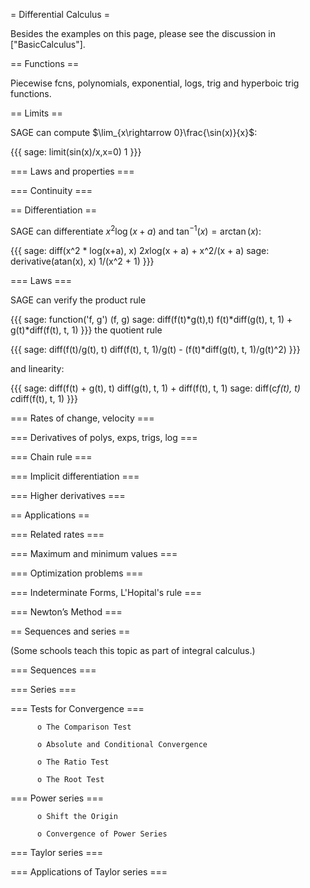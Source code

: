 = Differential Calculus =

Besides the examples on this page, please see the discussion in ["BasicCalculus"].

== Functions ==

Piecewise fcns, polynomials, exponential, logs, trig and hyperboic trig functions.

== Limits ==


SAGE can compute $\lim_{x\rightarrow 0}\frac{\sin(x)}{x}$:

{{{
sage: limit(sin(x)/x,x=0)
1
}}}

=== Laws and properties ===

=== Continuity ===

== Differentiation ==

SAGE can differentiate $x^2\log(x+a)$ and $\tan^{-1}(x)=\arctan(x)$:

{{{
sage: diff(x^2 * log(x+a), x)
2*x*log(x + a) + x^2/(x + a)
sage: derivative(atan(x), x)
1/(x^2 + 1)
}}}

=== Laws ===

SAGE can verify the product rule

{{{
sage: function('f, g')
(f, g)
sage: diff(f(t)*g(t),t)
f(t)*diff(g(t), t, 1) + g(t)*diff(f(t), t, 1)
}}}
the quotient rule

{{{
sage: diff(f(t)/g(t), t)
diff(f(t), t, 1)/g(t) - (f(t)*diff(g(t), t, 1)/g(t)^2)
}}}

and linearity:

{{{
sage: diff(f(t) + g(t), t)
diff(g(t), t, 1) + diff(f(t), t, 1)
sage: diff(c*f(t), t)
c*diff(f(t), t, 1)
}}}


=== Rates of change, velocity ===

=== Derivatives of polys, exps, trigs, log ===

=== Chain rule ===

=== Implicit differentiation ===

=== Higher derivatives ===

== Applications ==

=== Related rates ===

=== Maximum and minimum values ===

=== Optimization problems ===

=== Indeterminate Forms, L'Hopital's rule ===

=== Newton’s Method ===

== Sequences and series ==

(Some schools teach this topic as part of integral calculus.)

=== Sequences ===

=== Series ===

=== Tests for Convergence ===

          o The Comparison Test

          o Absolute and Conditional Convergence

          o The Ratio Test

          o The Root Test 

=== Power series ===

          o Shift the Origin

          o Convergence of Power Series 

=== Taylor series ===

=== Applications of Taylor series ===

